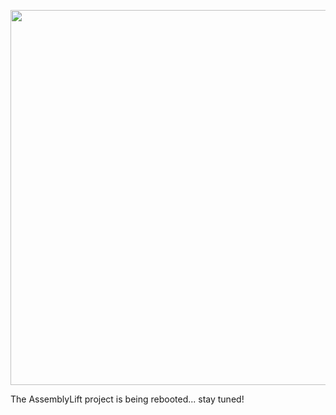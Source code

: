 <p align="center">
  <img width="600" src="./docs/AssemblyLift_logo.png"/>
</p>

The AssemblyLift project is being rebooted... stay tuned!

